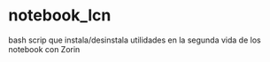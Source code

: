 # notebook_lcn
bash scrip que instala/desinstala utilidades en la segunda vida de los notebook con Zorin 
